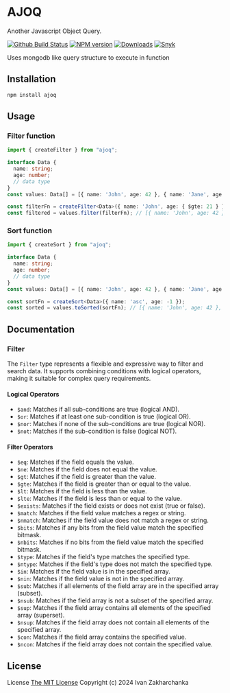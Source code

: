 # AJOQ

Another Javascript Object Query.

[![Github Build Status][github-image]][github-url]
[![NPM version][npm-image]][npm-url]
[![Downloads][downloads-image]][npm-url]
[![Snyk][snyk-image]][snyk-url]


Uses mongodb like query structure to execute in function

## Installation

```bash
npm install ajoq
```

## Usage

### Filter function
```ts
import { createFilter } from "ajoq";

interface Data {
  name: string;
  age: number;
  // data type
}
const values: Data[] = [{ name: 'John', age: 42 }, { name: 'Jane', age: 18 }];

const filterFn = createFilter<Data>({ name: 'John', age: { $gte: 21 } });
const filtered = values.filter(filterFn); // [{ name: 'John', age: 42 }]
```

### Sort function
```ts
import { createSort } from "ajoq";

interface Data {
  name: string;
  age: number;
  // data type
}
const values: Data[] = [{ name: 'John', age: 42 }, { name: 'Jane', age: 18 }];

const sortFn = createSort<Data>({ name: 'asc', age: -1 });
const sorted = values.toSorted(sortFn); // [{ name: 'John', age: 42 }, { name: 'Jane', age: 18 }]
```

## Documentation

### Filter

The `Filter` type represents a flexible and expressive way to filter and search data. It supports combining conditions with logical operators, making it suitable for complex query requirements.

#### Logical Operators

  - `$and`: Matches if all sub-conditions are true (logical AND).
  - `$or`: Matches if at least one sub-condition is true (logical OR).
  - `$nor`: Matches if none of the sub-conditions are true (logical NOR).
  - `$not`: Matches if the sub-condition is false (logical NOT).

#### Filter Operators

  - `$eq`: Matches if the field equals the value.
  - `$ne`: Matches if the field does not equal the value.
  - `$gt`: Matches if the field is greater than the value.
  - `$gte`: Matches if the field is greater than or equal to the value.
  - `$lt`: Matches if the field is less than the value.
  - `$lte`: Matches if the field is less than or equal to the value.
  - `$exists`: Matches if the field exists or does not exist (true or false).
  - `$match`: Matches if the field value matches a regex or string.
  - `$nmatch`: Matches if the field value does not match a regex or string.
  - `$bits`: Matches if any bits from the field value match the specified bitmask.
  - `$nbits`: Matches if no bits from the field value match the specified bitmask.
  - `$type`: Matches if the field's type matches the specified type.
  - `$ntype`: Matches if the field's type does not match the specified type.
  - `$in`: Matches if the field value is in the specified array.
  - `$nin`: Matches if the field value is not in the specified array.
  - `$sub`: Matches if all elements of the field array are in the specified array (subset).
  - `$nsub`: Matches if the field array is not a subset of the specified array.
  - `$sup`: Matches if the field array contains all elements of the specified array (superset).
  - `$nsup`: Matches if the field array does not contain all elements of the specified array.
  - `$con`: Matches if the field array contains the specified value.
  - `$ncon`: Matches if the field array does not contain the specified value.


## License
License [The MIT License](./LICENSE)
Copyright (c) 2024 Ivan Zakharchanka

[npm-url]: https://www.npmjs.com/package/ajoq
[downloads-image]: https://img.shields.io/npm/dw/ajoq.svg?maxAge=43200
[npm-image]: https://img.shields.io/npm/v/ajoq.svg?maxAge=43200
[github-url]: https://github.com/3axap4eHko/ajoq/actions
[github-image]: https://github.com/3axap4eHko/ajoq/actions/workflows/build.yml/badge.svg?branch=master
[snyk-url]: https://snyk.io/test/npm/ajoq/latest
[snyk-image]: https://snyk.io/test/github/3axap4eHko/ajoq/badge.svg?maxAge=43200
